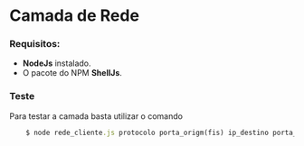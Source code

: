 # Camada de Rede
### Requisitos: 
* **NodeJs** instalado.
* O pacote do NPM **ShellJs**.

### Teste
Para testar a camada basta utilizar o comando
```ruby
    $ node rede_cliente.js protocolo porta_origm(fis) ip_destino porta_destino(fis)
```
